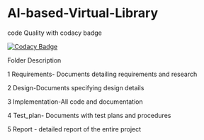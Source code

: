 # AI-based-Virtual-Library

code Quality with codacy badge 

[![Codacy Badge](https://app.codacy.com/project/badge/Grade/fce1e7299f09424e9d3e74a5a718f7fc)](https://www.codacy.com/gh/ShwethaSrin/AI-based-Virtual-Library/dashboard?utm_source=github.com&amp;utm_medium=referral&amp;utm_content=ShwethaSrin/AI-based-Virtual-Library&amp;utm_campaign=Badge_Grade)



Folder	Description




1 Requirements- Documents detailing requirements and research

2 Design-Documents specifying design details

3 Implementation-All code and documentation

4 Test_plan- Documents with test plans and procedures

5 Report - detailed report of the entire  project 

